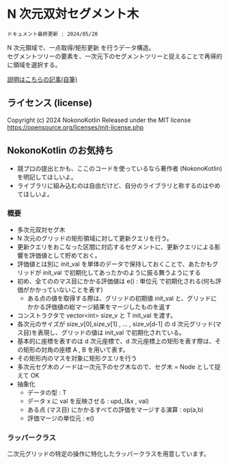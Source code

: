 # N 次元双対セグメント木
`ドキュメント最終更新 : 2024/05/20`

N 次元領域で、一点取得/矩形更新 を行うデータ構造。  
セグメントツリーの要素を、一次元下のセグメントツリーと捉えることで再帰的に領域を選択する。  

<a href = "https://nokonokotlin.github.io/Home/Contents/algorithm/Articles/DataStructure/NdSegTree.html">説明はこちらの記事(自筆)</a>

## ライセンス (license)
Copyright (c) 2024 NokonoKotlin
Released under the MIT license
https://opensource.org/licenses/mit-license.php


## NokonoKotlin のお気持ち
- 競プロの提出とかも、ここのコードを使っているなら著作者 (NokonoKotlin) を明記してほしいよ。
- ライブラリに組み込むのは自由だけど、自分のライブラリと称するのはやめてほしいよ。




### 概要
- 多次元双対セグ木
- N 次元のグリッドの矩形領域に対して更新クエリを行う。
- 更新クエリをおこなった区間に対応するセグメントに、更新クエリによる影響を評価値として貯めておく。  
- 評価値とは別に init\_val を単体のデータで保持しておくことで、あたかもグリッドが init\_val で初期化してあったかのように振る舞うようにする
- 初め、全てののマス目にかかる評価値は e() : 単位元 で初期化される(何も評価がかかっていないことを表す)
    - ある点の値を取得する際は、グリッドの初期値 init\_val と、グリッドにかかる評価値の総マージ結果をマージしたものを返す
- コンストラクタで vector&lt;int> size\_v と T init\_val を渡す。
- 各次元のサイズが size\_v[0],size\_v[1] , ... , size\_v[d-1] の d 次元グリッド(マス目)を表現し、グリッドの値は init\_val で初期化されている。  
- 基本的に座標を表すのは d 次元座標で、d 次元座標上の矩形を表す際は、その矩形の対角の座標 A , B を用いて表す。
- その矩形内のマスを対象に矩形クエリを行う    
- 多次元セグ木のノードは一次元下のセグ木なので、セグ木 = Node として捉えて OK 
- 抽象化 
    - データの型 : T
    - データ x に val を反映させる : upd_(&x , val) 
    - ある点 (マス目) にかかるすべての評価をマージする演算 : op(a,b) 
    - 評価マージの単位元 : e()

### ラッパークラス
二次元グリッドの特定の操作に特化したラッパークラスを用意しています。  
